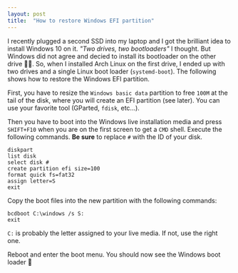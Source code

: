 ```yaml
---
layout: post
title:  "How to restore Windows EFI partition"
---
```

I recently plugged a second SSD into my laptop and I got the brilliant idea to install Windows 10 on it. *"Two drives, two bootloaders"* I thought. But Windows did not agree and decied to install its bootloader on the other drive 🤷‍♂️. So, when I installed Arch Linux on the first drive, I ended up with two drives and a single Linux boot loader (`systemd-boot`). The following shows how to restore the Windows EFI partition.

First, you have to resize the `Windows basic data` partition to free `100M` at the tail of the disk, where you will create an EFI partition (see later). You can use your favorite tool (GParted, `fdisk`, etc...).

Then you have to boot into the Windows live installation media and press `SHIFT+F10` when you are on the first screen to get a `CMD` shell. Execute the following commands. **Be sure** to replace `#` with the ID of your disk.

```
diskpart
list disk
select disk #
create partition efi size=100
format quick fs=fat32
assign letter=S
exit
```

Copy the boot files into the new partition with the following commands:

```
bcdboot C:\windows /s S:
exit
```

`C:` is probably the letter assigned to your live media. If not, use the right one.

Reboot and enter the boot menu. You should now see the Windows boot loader 🥳
